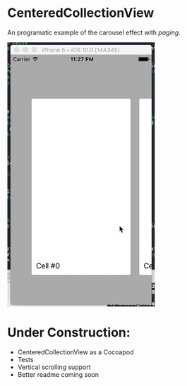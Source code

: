 # CenteredCollectionView
An programatic example of the carousel effect with *paging*.

![example](example.gif)

# Under Construction:
* CenteredCollectionView as a Cocoapod
* Tests
* Vertical scrolling support
* Better readme coming soon
